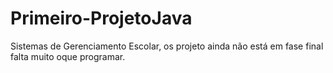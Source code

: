 # Primeiro-ProjetoJava
Sistemas de Gerenciamento Escolar, os projeto ainda não está em fase final
falta muito oque programar.
